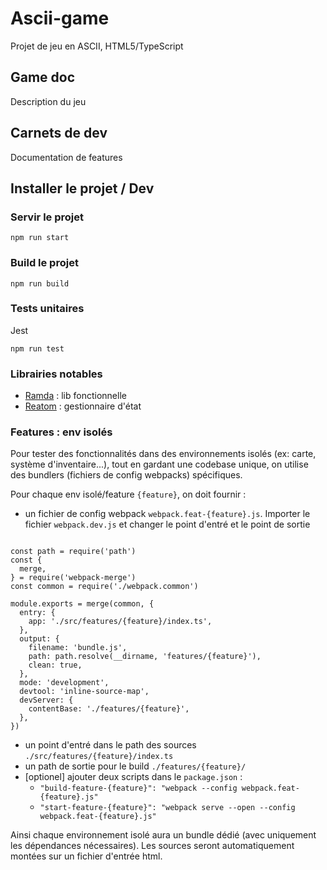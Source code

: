 # Ascii-game

Projet de jeu en ASCII, HTML5/TypeScript

## Game doc

Description du jeu

## Carnets de dev

Documentation de features

## Installer le projet / Dev

### Servir le projet

`npm run start`

### Build le projet

`npm run build`

### Tests unitaires

Jest

`npm run test`

### Librairies notables

- [Ramda](https://ramdajs.com/) : lib fonctionnelle
- [Reatom](https://reatom.js.org) : gestionnaire d'état

### Features : env isolés

Pour tester des fonctionnalités dans des environnements isolés (ex: carte, système d'inventaire...), tout en gardant une codebase unique, on utilise
des bundlers (fichiers de config webpacks) spécifiques. 

Pour chaque env isolé/feature `{feature}`, on doit fournir :

- un fichier de config webpack `webpack.feat-{feature}.js`. Importer le fichier `webpack.dev.js` et changer le point d'entré et le point de sortie
```

const path = require('path')
const {
  merge,
} = require('webpack-merge')
const common = require('./webpack.common')

module.exports = merge(common, {
  entry: {
    app: './src/features/{feature}/index.ts',
  },
  output: {
    filename: 'bundle.js',
    path: path.resolve(__dirname, 'features/{feature}'),
    clean: true,
  },
  mode: 'development',
  devtool: 'inline-source-map',
  devServer: {
    contentBase: './features/{feature}',
  },
})
```
- un point d'entré dans le path des sources `./src/features/{feature}/index.ts`
- un path de sortie pour le build `./features/{feature}/`
- [optionel] ajouter deux scripts dans le `package.json` : 
    - `"build-feature-{feature}": "webpack --config webpack.feat-{feature}.js"`
    - `"start-feature-{feature}": "webpack serve --open --config webpack.feat-{feature}.js"`

Ainsi chaque environnement isolé aura un bundle dédié (avec uniquement les dépendances nécessaires). Les sources seront automatiquement montées sur un fichier d'entrée html.